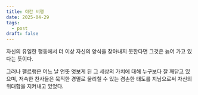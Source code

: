 ```yaml
---
title: 야간 비행
date: 2025-04-29
tags:
  - post
draft: false
---
```


자신의 유일한 행동에서 더 이상 자신의 양식을 찾아내지 못한다면 그것은 늙어 가고 있다는 뜻이다. 

그러나 펠르랭은 어느 날 언뜻 엿보게 된 그 세상의 가치에 대해 누구보다 잘 깨닫고 있으며, 저속한 찬사들은 묵직한 경멸로 물리칠 수 있는 겸손한 태도를 지님으로써 자신의 위대함을 지켜내고 있었다. 